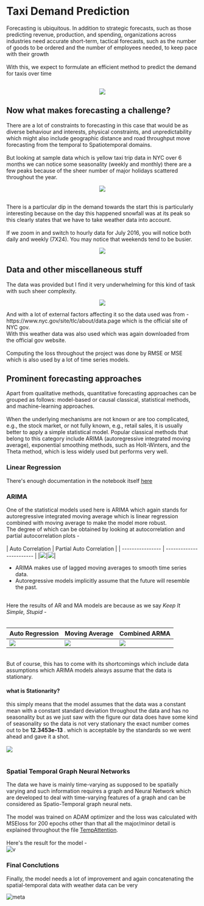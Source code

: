 # Taxi Demand Prediction

Forecasting is ubiquitous. In addition to strategic forecasts, such as those predicting revenue, production, and spending, organizations across industries need accurate short-term, tactical forecasts, such as the number of goods to be ordered and the number of employees needed, to keep pace with their growth
<br><br>
With this, we expect to formulate an efficient method to predict the demand for taxis over time 
<br><br>
<p align="center">
<img src="./assets/pickup_heatmap.gif",width="80%" />
</p>

## Now what makes forecasting a challenge? 
There are a lot of constraints to forecasting in this case that would be as diverse behaviour and interests, physical constraints, and unpredictability which might also include geographic distance and road throughput move forecasting from the temporal to Spatiotemporal domains.
<br><br>
But looking at sample data which is yellow taxi trip data in NYC over 6 months we can notice some seasonality (weekly and monthly) there are a few peaks because of the sheer number of major holidays scattered throughout the year.
<br>
<p align="center">
  <img src="./assets/final_data_daily_plot.png"/>
</p>
<br>
There is a particular dip in the demand towards the start this is particularly interesting because on the day this happened snowfall was at its peak so this clearly states that we have to take weather data into account.
<br><br>
If we zoom in and switch to hourly data for July 2016, you will notice both daily and weekly (7X24). You may notice that weekends tend to be busier.
<br>
<p align="center">
  <img src="./assets/hourly_data.png"/>
</p>

## Data and other miscellaneous stuff

The data was provided but I find it very underwhelming for this kind of task with such sheer complexity.
<br>
<p align="center">
  <img src="./assets/initial_data_plot.png" />
</p>
And with a lot of external factors affecting it so the data used was from - https://www.nyc.gov/site/tlc/about/data.page which is the official site of NYC gov. <br>
With this weather data was also used which was again downloaded from the official gov website.
<br><br>
Computing the loss throughout the project was done by RMSE or MSE which is also used by a lot of time series models. 
<br>


## Prominent forecasting approaches
Apart from qualitative methods, quantitative forecasting approaches can be grouped as follows: model-based or causal classical, statistical methods, and machine-learning approaches.
<br><br>
When the underlying mechanisms are not known or are too complicated, e.g., the stock market, or not fully known, e.g., retail sales, it is usually better to apply a simple statistical model. Popular classical methods that belong to this category include ARIMA (autoregressive integrated moving average), exponential smoothing methods, such as Holt-Winters, and the Theta method, which is less widely used but performs very well.

### Linear Regression 
There's enough documentation in the notebook itself [here](https://github.com/jatinakad/05_Zum_TAXI-DEMAND-PREDICTION-USING-TIME-SERIES/blob/main/TAXI_DEMAND_PREDICTION_USING_TIME_SERIES.ipynb)

### ARIMA

One of the statistical models used here is ARIMA which again stands for autoregressive integrated moving average which is linear regression combined with moving average to make the model more robust.
<br>
The degree of which can be obtained by looking at autocorrelation and partial autocorrelation plots - <br><br>
| Auto Correlation | Partial Auto Correlation | 
| ---------------- | ------------------------ |
|<img src="./assets/auto_correlation.png" />|<img src="./assets/partial_autocorrelation.png" />|
<br>
- ARIMA makes use of lagged moving averages to smooth time series data.
- Autoregressive models implicitly assume that the future will resemble the past.
<br>
Here the results of AR and MA models are because as we say <i> Keep It Simple, Stupid </i> - 
<br><br>

| Auto Regression | Moving Average | Combined ARMA |
| ---------------- | ------------------------ | --------------- |
|<img src="./assets/AR_model_prediction.png" />|<img src="./assets/MA_on_residual.png" />|<img src="./assets/ARMA_model.png" /> |

<br>
But of course, this has to come with its shortcomings which include data assumptions which ARIMA models always assume that the data is stationary.

#### what is Stationarity?
this simply means that the model assumes that the data was a constant mean with a constant standard deviation throughout the data and has no seasonality but as we just saw with the figure our data does have some kind of seasonality so the data is not very stationary the exact number comes out to be <b> 12.3453e-13 </b>. which is acceptable by the standards so we went ahead and gave it a shot. <br><br>
<img src="./assets/stationarity.png" />
<br><br>
### Spatial Temporal Graph Neural Networks 

The data we have is mainly time-varying as supposed to be spatially varying and such information requires a graph and Neural Network which are developed to deal with time-varying features of a graph and can be considered as Spatio-Temporal graph neural nets.
<br>
<br>
The model was trained on ADAM optimizer and the loss was calculated with MSEloss for 200 epochs other than that all the major/minor detail is explained throughout the file [TempAttention](./TempAttention/).
<br><br>
Here's the result for the model - <br>
![v](./assets/demand_every_30min_predicted.png)
<br>

### Final Conclutions 
Finally, the model needs a lot of improvement and again concatenating the spatial-temporal data with weather data can be very 

![meta](./assets/weather_data_daily.png)

